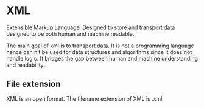 # XML

Extensible Markup Language.
Designed to store and transport data
designed to be both human and machine readable.

The main goal of xml is to transport data. It is not a programming language hence can nit be used for data structures and algorithms since it does not handle logic.
It bridges the gap between human and machine understanding and readability.

## File extension

XML is an open format. The filename extension of XML is .xml